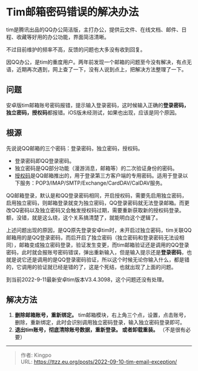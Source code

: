 # Tim邮箱密码错误的解决办法


<!--more-->

tim是腾讯出品的QQ办公简洁版，主打办公，提供云文件、在线文档、邮件、日程、收藏等好用的办公功能，界面简洁清晰。

不过目前维护的频率不高，反馈的问题也大多没有收到回复。

因QQ办公，是tim的重度用户。两年前发现一个邮箱的问题至今没有解决，有点无语，近期再次遇到，网上查了一下，没有人说到点上，把解决方法整理了一下。

## 问题

安卓版tim邮箱账号密码报错，提示输入登录密码，这时候输入正确的**登录密码，独立密码，授权码**都报错。iOS版未经测试，如果也出现，应该是同个原因。

## 根源

先说说QQ邮箱的三个密码：登录密码，独立密码，授权码。

- 登录密码即QQ登录密码。
- 独立密码是QQ部分功能（漫游消息，邮箱等）的二次验证身份的密码。
- [授权码](https://service.mail.QQ.com/cgi-bin/help?subtype=1&id=28&no=1001256)是QQ邮箱推出的，用于登录第三方客户端的专用密码。适用于登录以下服务：POP3/IMAP/SMTP/Exchange/CardDAV/CalDAV服务。

QQ邮箱登录，默认是和QQ登录密码相同，开启授权码，需要先启用独立密码，启用独立密码，则邮箱登录就变为独立密码，QQ登录密码就无法登录邮箱。而更改QQ密码以及独立密码又会触发授权码过期，需要重新获取新的授权码登录。额，没错，就是这么绕，这个关系搞清楚了，就能明白这个逻辑了。


上述问题出现的原因，是QQ原先登录安卓tim时，未开启过独立密码，tim关联QQ邮箱用的是QQ登录密码，而后开启了独立密码（独立密码和登录密码无法设相同），邮箱变成独立密码登录，验证发生变更，而tim邮箱验证还是调用的QQ登录密码，此时就会报账号密码错误，弹出重新输入，但是输入提示还是**登录密码**，也就是说它还是调用的是QQ登录密码验证，所以这个时候无论你输入什么，都是错的，它调用的验证就已经是错的了，这是个死结，也就出现了上面的问题。

到当前2022-9-11最新安卓tim版本V3.4.3098，这个问题还没有处理。


## 解决方法
1.  **删除邮箱账号，重新绑定。** tim邮箱模块，右上角三个点，设置，点击账号，删除，重新绑定，此时会识别调用独立密码登录，输入独立密码登录即可。
2. **退出tim账号，彻底清除账号数据，重新登录。 或者卸载重装。** （不是很有必要）

---

> 作者: Kingpo  
> URL: https://ttzz.eu.org/posts/2022-09-10-tim-email-exception/  

